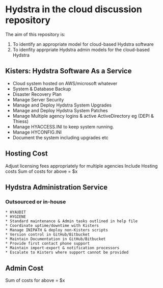 # Hydstra in the cloud discussion repository

The aim of this repository is:

1. To identify an appropriate model for cloud-based Hydstra software
2. To idenfity apprpriate Hydstra admin models for the cloud-based Hydstra


## Kisters: Hydstra Software As a Service

* Cloud system hosted on AWS/microsoft whatever
* System & Database Backup
* Disaster Recovery Plan 
* Manage Server Security 
* Manage and Deploy Hydstra System Upgrades
* Manage and Deploy Hydstra System Patches
* Manage Multiple agency logins & active ActiveDirectory eg (DEPI & Thiess)
* Manage HYACCESS.INI to keep system running.
* Manage HYCONFIG.INI
* Document the system including upgrades etc

## Hosting Cost

Adjust licensing fees appropriately for multiple agencies
Include Hosting costs
Sum of costs for above = $x


## Hydstra Administration Service 
### Outsourced or in-house

```
* HYAUDIT
* HYGIENE
* Standard maintenance & Admin tasks outlined in help file
* Coordinate uptime/downtime with Kisters
* Manage INIPATH & deploy non-Kisters scripts
* Version control in GitHub/Bitbucket
* Maintain Documentation in GitHub/Bitbucket
* Provide first contact phone support
* Maintain import-export & notification processors
* Escalate to Kisters where support cannot be provided
```

## Admin Cost
Sum of costs for above = $x
